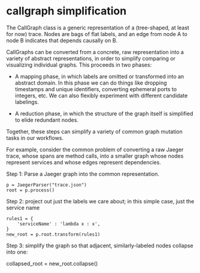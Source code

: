 # callgraph simplification

The CallGraph class is a generic representation of a (tree-shaped, at least for now) trace.  Nodes are bags of flat labels,
and an edge from node A to node B indicates that depends causally on B.

CallGraphs can be converted from a concrete, raw representation into a variety of abstract representations, in order to simplify comparing or visualizing
individual graphs.  This proceeds in two phases:

 * A mapping phase, in which labels are omitted or transformed into an abstract domain.  In this phase we can do things like dropping timestamps and unique identifiers, converting ephemeral ports to integers, etc.  We can also flexibly experiment with different candidate labelings.

*  A reduction phase, in which the structure of the graph itself is simplified to elide redundant nodes.

Together, these steps can simplify a variety of common graph mutation tasks in our workflows.

For example, consider the common problem of converting a raw Jaeger trace, whose spans are method calls, into a smaller graph whose nodes represent
services and whose edges represent dependencies.

Step 1: Parse a Jaeger graph into the common representation.

    p = JaegerParser("trace.json")
    root = p.process()

Step 2: project out just the labels we care about; in this simple case, just the service name

    rules1 = {
        'serviceName' : 'lambda x : x',
    }
    new_root = p.root.transform(rules1)

Step 3: simplify the graph so that adjacent, similarly-labeled nodes collapse into one:

   collapsed_root = new_root.collapse() 
